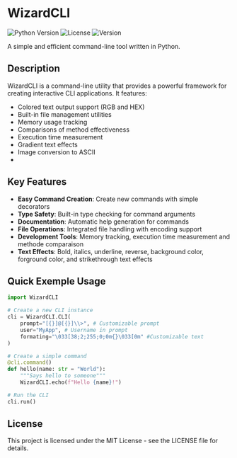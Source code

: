 # WizardCLI
![Python Version](https://img.shields.io/badge/Python-3.6+-blue.svg)
![License](https://img.shields.io/badge/License-MIT-green.svg)
![Version](https://img.shields.io/badge/Version-1.4.1-yellow)

A simple and efficient command-line tool written in Python.

## Description

WizardCLI is a command-line utility that provides a powerful framework for creating interactive CLI applications. It features:

- Colored text output support (RGB and HEX)
- Built-in file management utilities
- Memory usage tracking
- Comparisons of method effectiveness
- Execution time measurement
- Gradient text effects
- Image conversion to ASCII
- 
## Key Features

- **Easy Command Creation**: Create new commands with simple decorators
- **Type Safety**: Built-in type checking for command arguments
- **Documentation**: Automatic help generation for commands
- **File Operations**: Integrated file handling with encoding support
- **Development Tools**: Memory tracking, execution time measurement and methode comparaison
- **Text Effects**: Bold, italics, underline, reverse, background color, forground color, and strikethrough text effects

## Quick Exemple Usage
```python
import WizardCLI

# Create a new CLI instance
cli = WizardCLI.CLI(
    prompt="[{}]@[{}]\\>", # Customizable prompt
    user="MyApp", # Username in prompt
    formating="\033[38;2;255;0;0m{}\033[0m" #Customizable text
)

# Create a simple command
@cli.command()
def hello(name: str = "World"):
    """Says hello to someone"""
    WizardCLI.echo(f"Hello {name}!")

# Run the CLI
cli.run()
```

## License
This project is licensed under the MIT License - see the LICENSE file for details.